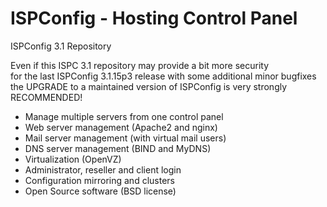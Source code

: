 # ISPConfig - Hosting Control Panel

ISPConfig 3.1 Repository  

Even if this ISPC 3.1 repository may provide a bit more security  
for the last ISPConfig 3.1.15p3 release with some additional minor bugfixes  
the UPGRADE to a maintained version of ISPConfig is very strongly RECOMMENDED!  

- Manage multiple servers from one control panel
- Web server management (Apache2 and nginx)
- Mail server management (with virtual mail users)
- DNS server management (BIND and MyDNS)
- Virtualization (OpenVZ)
- Administrator, reseller and client login
- Configuration mirroring and clusters
- Open Source software (BSD license)
